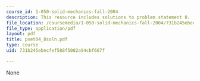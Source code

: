 ```yaml
---
course_id: 1-050-solid-mechanics-fall-2004
description: This resource includes solutions to problem statement 8.
file_location: /coursemedia/1-050-solid-mechanics-fall-2004/731b245ebecfef588f5002a94cbf667f_pset04_8soln.pdf
file_type: application/pdf
layout: pdf
title: pset04_8soln.pdf
type: course
uid: 731b245ebecfef588f5002a94cbf667f

---
```

None